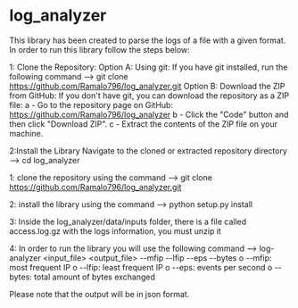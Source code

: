 # log_analyzer

This library has been created to parse the logs of a file with a given format.
In order to run this library follow the steps below:

1: Clone the Repository:
    Option A: Using git:
       If you have git installed, run the following command --> git clone https://github.com/Ramalo796/log_analyzer.git
    Option B: Download the ZIP from GitHub:
        If you don't have git, you can download the repository as a ZIP file:
            a - Go to the repository page on GitHub: https://github.com/Ramalo796/log_analyzer
            b - Click the "Code" button and then click "Download ZIP".
            c - Extract the contents of the ZIP file on your machine.

2:Install the Library
	Navigate to the cloned or extracted repository directory --> cd log_analyzer






1: clone the repository using the command --> git clone https://github.com/Ramalo796/log_analyzer.git

2: install the library using the command --> python setup.py install

3: Inside the log_analyzer/data/inputs folder, there is a file called access.log.gz with the logs information, you must unzip it

4: In order to run the library you will use the following command --> log-analyzer <input_file>  <output_file> --mfip --lfip --eps --bytes
  o --mfip: most frequent IP
  o --lfip: least frequent IP
  o --eps: events per second
  o --bytes: total amount of bytes exchanged
  
  Please note that the output will be in json format.
